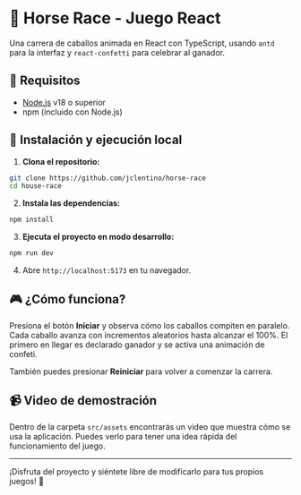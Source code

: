 # 🏇 Horse Race - Juego React

Una carrera de caballos animada en React con TypeScript, usando `antd` para la interfaz y `react-confetti` para celebrar al ganador.

## 🚀 Requisitos

- [Node.js](https://nodejs.org/) v18 o superior
- npm (incluido con Node.js)

## 🧾 Instalación y ejecución local

1. **Clona el repositorio:**
```bash
git clone https://github.com/jclentino/horse-race
cd house-race
```

2. **Instala las dependencias:**
```bash
npm install
```

3. **Ejecuta el proyecto en modo desarrollo:**
```bash
npm run dev
```

4. Abre `http://localhost:5173` en tu navegador.

## 🎮 ¿Cómo funciona?

Presiona el botón **Iniciar** y observa cómo los caballos compiten en paralelo. Cada caballo avanza con incrementos aleatorios hasta alcanzar el 100%. El primero en llegar es declarado ganador y se activa una animación de confeti.

También puedes presionar **Reiniciar** para volver a comenzar la carrera.

## 📹 Video de demostración

Dentro de la carpeta `src/assets` encontrarás un video que muestra cómo se usa la aplicación. Puedes verlo para tener una idea rápida del funcionamiento del juego.

---

¡Disfruta del proyecto y siéntete libre de modificarlo para tus propios juegos! 🎉
